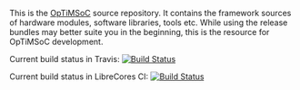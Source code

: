 This is the [OpTiMSoC](http://www.optimsoc.org) source repository. It
contains the framework sources of hardware modules, software
libraries, tools etc. While using the release bundles may better suite
you in the beginning, this is the resource for OpTiMSoC development.

Current build status in Travis: [![Build Status](https://travis-ci.org/optimsoc/sources.svg?branch=master)](https://travis-ci.org/optimsoc/sources)

Current build status in LibreCores CI: [![Build Status](https://ci.librecores.org/buildStatus/icon?job=Projects/OpTiMSoC/lcci)](https://ci.librecores.org/job/Projects/job/OpTiMSoC/job/lcci/)
